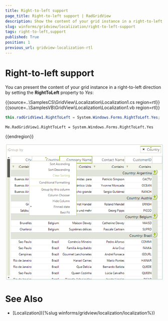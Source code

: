 ```yaml
---
title: Right-to-left support
page_title: Right-to-left support | RadGridView
description: Show the content of your grid instance in a right-to-left direction.
slug: winforms/gridview/localization/right-to-left-support
tags: right-to-left,support
published: True
position: 1
previous_url: gridview-localization-rtl
---
```


# Right-to-left support

You can present the content of your grid instance in a right-to-left direction by setting the __RightToLeft__ property to *Yes*:

{{source=..\SamplesCS\GridView\Localization\Localization1.cs region=rtl}} 
{{source=..\SamplesVB\GridView\Localization\Localization1.vb region=rtl}} 

````C#
this.radGridView1.RightToLeft = System.Windows.Forms.RightToLeft.Yes;

````
````VB.NET
Me.RadGridView1.RightToLeft = System.Windows.Forms.RightToLeft.Yes

````

{{endregion}} 

![gridview-localization-rtl 001](images/gridview-localization-rtl001.png)
# See Also
* [Localization]({%slug winforms/gridview/localization/localization%})

